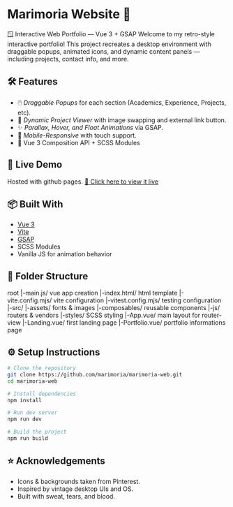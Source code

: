 # Marimoria Website 🌸
🪟 Interactive Web Portfolio — Vue 3 + GSAP
Welcome to my retro-style interactive portfolio! This project recreates a desktop environment with draggable popups, animated icons, and dynamic content panels — including projects, contact info, and more.

## 🛠️ Features
- 🖱️ *Draggable Popups* for each section (Academics, Experience, Projects, etc).
- 🔄 *Dynamic Project Viewer* with image swapping and external link button.
- ✨ *Parallax, Hover, and Float Animations* via GSAP.
- 📱 *Mobile-Responsive* with touch support.
- 🧲 Vue 3 Composition API + SCSS Modules

## 🚀 Live Demo
Hosted with github pages.
[🔗 Click here to view it live](https://marimoria.github.io/marimoria-web/#/)

## 📦 Built With
- [Vue 3](https://vuejs.org/)
- [Vite](https://vitejs.dev/)
- [GSAP](https://gsap.com/)
- SCSS Modules
- Vanilla JS for animation behavior

## 📂 Folder Structure
root
|-main.js/ vue app creation
|-index.html/ html template
|-vite.config.mjs/ vite configuration
|-vitest.config.mjs/ testing configuration
|-src/
    |-assets/ fonts & images
    |-composables/ reusable components
    |-js/ routers & vendors
    |-styles/ SCSS styling
    |-App.vue/ main layout for router-view
    |-Landing.vue/ first landing page
    |-Portfolio.vue/ portfolio informations page

## ⚙️ Setup Instructions
```bash
# Clone the repository
git clone https://github.com/marimoria/marimoria-web.git
cd marimoria-web

# Install dependencies
npm install

# Run dev server
npm run dev

# Build the project
npm run build
```

## ⭐ Acknowledgements
- Icons & backgrounds taken from Pinterest.
- Inspired by vintage desktop UIs and OS.
- Built with sweat, tears, and blood.